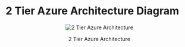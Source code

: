 <h1> 2 Tier Azure Architecture Diagram</h1>
<div style="text-align: center;">
  <img src="https://ositauche.com/2TierAzureArchitecture.jpg" alt="2 Tier Azure Architecture" style="max-width: 100%; height: auto;">
  <p>2 Tier Azure Architecture</p>
</div>
